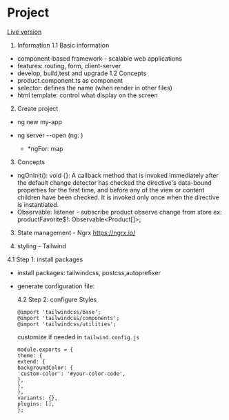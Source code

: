 # Project

[Live version](https://angular-fe-lemon.vercel.app/)

1. Information
   1.1 Basic information

- component-based framework - scalable web applications
- features: routing, form, client-server
- develop, build,test and upgrade
  1.2 Concepts
- product.component.ts as component
- selector: defines the name (when render in other files)
- html template: control what display on the screen

2. Create project

- ng new my-app

- ng server --open
  (ng: )
  - \*ngFor: map

3. Concepts

- ngOnInit(): void {}: A callback method that is invoked immediately after the default change detector has checked the directive's data-bound properties for the first time, and before any of the view or content children have been checked. It is invoked only once when the directive is instantiated.
- Observable: listener - subscribe
  product observe change from store
  ex: productFavorite$!: Observable<Product[]>;

3. State management - Ngrx
   https://ngrx.io/

4. styling - Tailwind

4.1 Step 1: install packages

- install packages: tailwindcss, postcss,autoprefixer
- generate configuration file:

  4.2 Step 2: configure Styles

  ```
  @import 'tailwindcss/base';
  @import 'tailwindcss/components';
  @import 'tailwindcss/utilities';
  ```

  customize if needed in `tailwind.config.js`

  ```
  module.exports = {
  theme: {
  extend: {
  backgroundColor: {
  'custom-color': '#your-color-code',
  },
  },
  },
  variants: {},
  plugins: [],
  };

  ```
